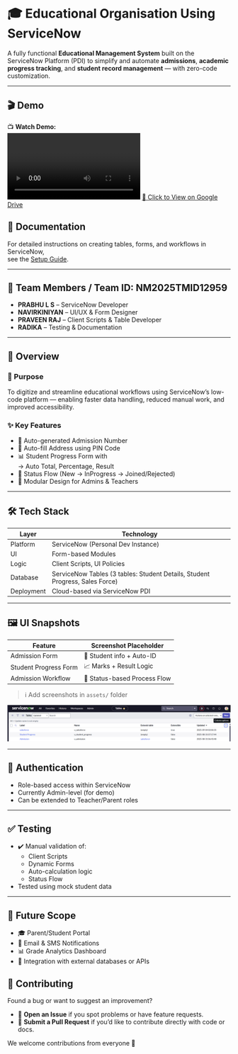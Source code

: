# 🎓 Educational Organisation Using ServiceNow

A fully functional **Educational Management System** built on the ServiceNow Platform (PDI) to simplify and automate **admissions**, **academic progress tracking**, and **student record management** — with zero-code customization.

---

## 🎬 Demo

📺 **Watch Demo:**  
![video](assets/NAANMUDALVAN.mov)
[🔗 Click to View on Google Drive](https://drive.google.com/file/d/16obHpZVqYhiE23WKoWBb10lvW6KkORIy/view?usp=sharing)

## 📖 Documentation

For detailed instructions on creating tables, forms, and workflows in ServiceNow,  
see the [Setup Guide](setupguide.md).


---

## 👥 Team Members / Team ID: NM2025TMID12959

- **PRABHU L S** – ServiceNow Developer  
- **NAVIRKINIYAN** – UI/UX & Form Designer  
- **PRAVEEN RAJ** – Client Scripts & Table Developer  
- **RADIKA** – Testing & Documentation  

---

## 📌 Overview

### 🎯 Purpose  
To digitize and streamline educational workflows using ServiceNow’s low-code platform — enabling faster data handling, reduced manual work, and improved accessibility.

### ✨ Key Features

- 🔢 Auto-generated Admission Number  
- 📍 Auto-fill Address using PIN Code  
- 📊 Student Progress Form with  
  → Auto Total, Percentage, Result  
- 🔄 Status Flow (New → InProgress → Joined/Rejected)  
- 🧩 Modular Design for Admins & Teachers

---

## 🛠️ Tech Stack

| Layer       | Technology                       |
|-------------|----------------------------------|
| Platform    | ServiceNow (Personal Dev Instance) |
| UI          | Form-based Modules               |
| Logic       | Client Scripts, UI Policies      |
| Database    | ServiceNow Tables (3 tables: Student Details, Student Progress, Sales Force) |
| Deployment  | Cloud-based via ServiceNow PDI   |

---

## 🖼️ UI Snapshots

| Feature              | Screenshot Placeholder |
|----------------------|------------------------|
| Admission Form       | 🧾 Student info + Auto-ID |
| Student Progress Form| 📈 Marks + Result Logic |
| Admission Workflow   | 🔄 Status-based Process Flow |

> ℹ️ Add screenshots in `assets/` folder 

![Screenshot](assets/image.png)

---

## 🔐 Authentication

- Role-based access within ServiceNow
- Currently Admin-level (for demo)
- Can be extended to Teacher/Parent roles

---

## ✅ Testing

- ✔️ Manual validation of:
  - Client Scripts  
  - Dynamic Forms  
  - Auto-calculation logic  
  - Status Flow  
- Tested using mock student data

---

## 🚀 Future Scope

- 🎓 Parent/Student Portal  
- 📩 Email & SMS Notifications  
- 📊 Grade Analytics Dashboard  
- 🧠 Integration with external databases or APIs

## 🤝 Contributing

Found a bug or want to suggest an improvement?  
- 🐛 **Open an Issue** if you spot problems or have feature requests.  
- 🔀 **Submit a Pull Request** if you’d like to contribute directly with code or docs.  

We welcome contributions from everyone 🚀
